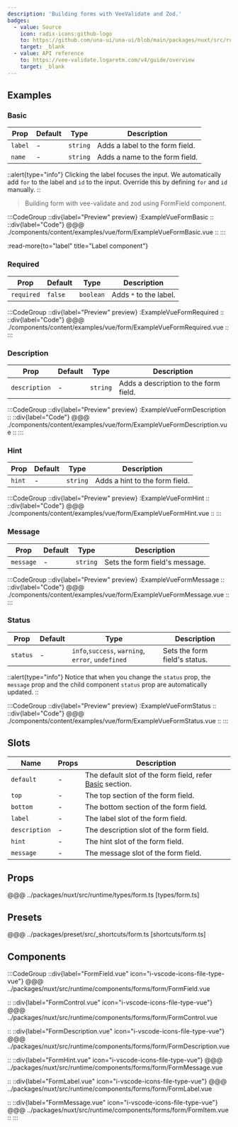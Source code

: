```yaml
---
description: 'Building forms with VeeValidate and Zod.'
badges:
  - value: Source
    icon: radix-icons:github-logo
    to: https://github.com/una-ui/una-ui/blob/main/packages/nuxt/src/runtime/components/forms/form.vue
    target: _blank
  - value: API reference
    to: https://vee-validate.logaretm.com/v4/guide/overview
    target: _blank
---
```


## Examples

### Basic

| Prop    | Default | Type     | Description                     |
| ------- | ------- | -------- | ------------------------------- |
| `label` | -       | `string` | Adds a label to the form field. |
| `name`  | -       | `string` | Adds a name to the form field.  |

::alert{type="info"}
Clicking the label focuses the input. We automatically add `for` to the label and `id` to the input. Override this by defining `for` and `id` manually.
::

> Building form with vee-validate and zod using FormField component.

:::CodeGroup
::div{label="Preview" preview}
:ExampleVueFormBasic
::
::div{label="Code"}
@@@ ./components/content/examples/vue/form/ExampleVueFormBasic.vue
::
:::

:read-more{to="label" title="Label component"}

### Required

| Prop       | Default | Type      | Description            |
| ---------- | ------- | --------- | ---------------------- |
| `required` | `false` | `boolean` | Adds `*` to the label. |

:::CodeGroup
::div{label="Preview" preview}
:ExampleVueFormRequired
::
::div{label="Code"}
@@@ ./components/content/examples/vue/form/ExampleVueFormRequired.vue
::
:::

### Description

| Prop          | Default | Type     | Description                           |
| ------------- | ------- | -------- | ------------------------------------- |
| `description` | -       | `string` | Adds a description to the form field. |

:::CodeGroup
::div{label="Preview" preview}
:ExampleVueFormDescription
::
::div{label="Code"}
@@@ ./components/content/examples/vue/form/ExampleVueFormDescription.vue
::
:::

### Hint

| Prop   | Default | Type     | Description                    |
| ------ | ------- | -------- | ------------------------------ |
| `hint` | -       | `string` | Adds a hint to the form field. |

:::CodeGroup
::div{label="Preview" preview}
:ExampleVueFormHint
::
::div{label="Code"}
@@@ ./components/content/examples/vue/form/ExampleVueFormHint.vue
::
:::

### Message

| Prop      | Default | Type     | Description                    |
| --------- | ------- | -------- | ------------------------------ |
| `message` | -       | `string` | Sets the form field's message. |

:::CodeGroup
::div{label="Preview" preview}
:ExampleVueFormMessage
::
::div{label="Code"}
@@@ ./components/content/examples/vue/form/ExampleVueFormMessage.vue
::
:::

### Status

| Prop     | Default | Type                                              | Description                   |
| -------- | ------- | ------------------------------------------------- | ----------------------------- |
| `status` | -       | `info`,`success`, `warning`, `error`, `undefined` | Sets the form field's status. |

::alert{type="info"}
Notice that when you change the `status` prop, the `message` prop and the child component `status` prop are automatically updated.
::

:::CodeGroup
::div{label="Preview" preview}
:ExampleVueFormStatus
::
::div{label="Code"}
@@@ ./components/content/examples/vue/form/ExampleVueFormStatus.vue
::
:::

## Slots

| Name          | Props | Description                                                        |
| ------------- | ----- | ------------------------------------------------------------------ |
| `default`     | -     | The default slot of the form field, refer [Basic](#basic) section. |
| `top`         | -     | The top section of the form field.                                 |
| `bottom`      | -     | The bottom section of the form field.                              |
| `label`       | -     | The label slot of the form field.                                  |
| `description` | -     | The description slot of the form field.                            |
| `hint`        | -     | The hint slot of the form field.                                   |
| `message`     | -     | The message slot of the form field.                                |

## Props

@@@ ../packages/nuxt/src/runtime/types/form.ts [types/form.ts]

## Presets

@@@ ../packages/preset/src/_shortcuts/form.ts [shortcuts/form.ts]

## Components

:::CodeGroup
::div{label="FormField.vue" icon="i-vscode-icons-file-type-vue"}
@@@ ../packages/nuxt/src/runtime/components/forms/form/FormField.vue

::
::div{label="FormControl.vue" icon="i-vscode-icons-file-type-vue"}
@@@ ../packages/nuxt/src/runtime/components/forms/form/FormControl.vue

::
::div{label="FormDescription.vue" icon="i-vscode-icons-file-type-vue"}
@@@ ../packages/nuxt/src/runtime/components/forms/form/FormDescription.vue

::
::div{label="FormHint.vue" icon="i-vscode-icons-file-type-vue"}
@@@ ../packages/nuxt/src/runtime/components/forms/form/FormMessage.vue

::
::div{label="FormLabel.vue" icon="i-vscode-icons-file-type-vue"}
@@@ ../packages/nuxt/src/runtime/components/forms/form/FormLabel.vue

::
::div{label="FormMessage.vue" icon="i-vscode-icons-file-type-vue"}
@@@ ../packages/nuxt/src/runtime/components/forms/form/FormItem.vue
::
:::
